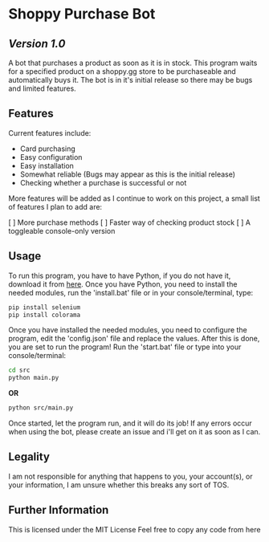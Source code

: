 # Shoppy Purchase Bot
## _Version 1.0_

A bot that purchases a product as soon as it is in stock.
This program waits for a specified product on a shoppy.gg store to be purchaseable and automatically buys it.
The bot is in it's initial release so there may be bugs and limited features.

## Features

Current features include:

- Card purchasing
- Easy configuration
- Easy installation
- Somewhat reliable (Bugs may appear as this is the initial release)
- Checking whether a purchase is successful or not

More features will be added as I continue to work on this project, a small list of features I plan to add are:

[ ] More purchase methods
[ ] Faster way of checking product stock
[ ] A toggleable console-only version

## Usage

To run this program, you have to have Python, if you do not have it, download it from [here](https://python.org/downloads/).
Once you have Python, you need to install the needed modules, run the 'install.bat' file or in your console/terminal, type:
```sh
pip install selenium
pip install colorama
```
Once you have installed the needed modules, you need to configure the program, edit the 'config.json' file and replace the values. After this is done, you are set to run the program! Run the 'start.bat' file or type into your console/terminal:
```sh
cd src
python main.py
```
**OR**
```sh
python src/main.py
```

Once started, let the program run, and it will do its job!
If any errors occur when using the bot, please create an issue and i'll get on it as soon as I can.

## Legality
I am not responsible for anything that happens to you, your account(s), or your information, I am unsure whether this breaks any sort of TOS.

## Further Information
This is licensed under the MIT License
Feel free to copy any code from here